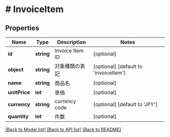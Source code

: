 # # InvoiceItem

## Properties

Name | Type | Description | Notes
------------ | ------------- | ------------- | -------------
**id** | **string** | Invoice Item ID | [optional]
**object** | **string** | 対象種類の表記 | [optional] [default to 'invoiceItem']
**name** | **string** | 商品名 | [optional]
**unitPrice** | **int** | 単価 | [optional]
**currency** | **string** | currency code | [optional] [default to 'JPY']
**quantity** | **int** | 件数 | [optional]

[[Back to Model list]](../../README.md#models) [[Back to API list]](../../README.md#endpoints) [[Back to README]](../../README.md)
